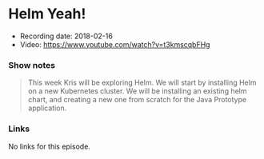# Helm Yeah!

- Recording date: 2018-02-16
- Video: https://www.youtube.com/watch?v=t3kmscqbFHg

### Show notes

  > This week Kris will be exploring Helm. We will start by installing Helm on a new Kubernetes cluster. We will be installing an existing helm chart, and creating a new one from scratch for the Java Prototype application.

### Links

No links for this episode.